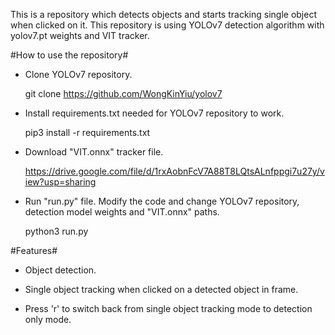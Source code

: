 This is a repository which detects objects and starts tracking single object when clicked on it. 
This repository is using YOLOv7 detection algorithm with yolov7.pt weights and VIT tracker.

#How to use the repository#
* Clone YOLOv7 repository.
  
  git clone https://github.com/WongKinYiu/yolov7

* Install requirements.txt needed for YOLOv7 repository to work.
  
  pip3 install -r requirements.txt
  
* Download "VIT.onnx" tracker file.
  
  https://drive.google.com/file/d/1rxAobnFcV7A88T8LQtsALnfppgi7u27y/view?usp=sharing
  
* Run "run.py" file. Modify the code and change YOLOv7 repository, detection model weights and "VIT.onnx" paths.
  
  python3 run.py

#Features#
* Object detection.

* Single object tracking when clicked on a detected object in frame.

* Press 'r' to switch back from single object tracking mode to detection only mode.

  
